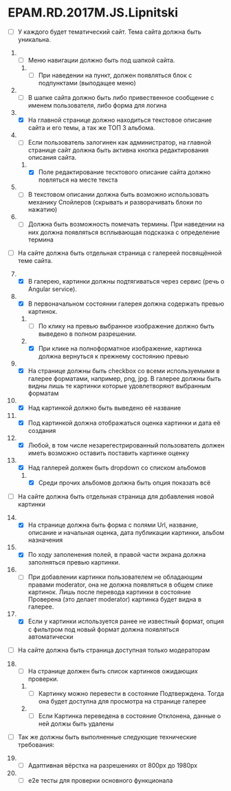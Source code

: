# EPAM.RD.2017M.JS.Lipnitski

- [ ] У каждого будет тематический сайт. Тема сайта должна быть уникальна.
1.	- [ ] Меню навигации должно быть под шапкой сайта.
    1. - [ ] При наведении на пункт, должен появляться блок с подпунктами (выподащее меню)
2.	- [ ] В шапке сайта должно быть либо привественное сообщение с именем пользователя, либо форма для логина
3.	- [x] На главной странице должно находиться текстовое описание сайта и его темы, а так же ТОП 3 альбома.
4.	- [ ] Если пользователь залогинен как администратор, на главной странице сайт должна быть активна кнопка редактирования описания сайта.
    1.	- [x] Поле редактирование тесктового описание сайта должно повляться на месте текста
5.	- [ ] В текстовом описании должна быть возможно использовать механику Спойлеров (скрывать и разворачивать блоки по нажатию)
6.	- [ ] Должна быть возможность помечать термины. При наведении на них должна появляться всплывающая подсказка с определение термина
- [ ] На сайте должна быть отдельная страница с галереей посвящённой теме сайта.
7.	- [x] В галерею, картинки должны подтягиваться через сервис (речь о Angular service).
8.	- [x] В первоначальном состоянии галерея должна содержать превью картинок.
    1.	- [ ] По клику на превью выбранное изображение должно быть выведено в полном разрешении.
    2.	- [x] При клике на полноформатное изображение, картинка должна вернуться к прежнему состоянию превью
9.	- [x] На странице должны быть checkbox со всеми используемыми в галерее форматами, например, png, jpg. В галерее должны быть видны лишь те картинки которые удовлетворяют выбранным форматам
10.	- [x] Над картинкой должно быть выведено её название
11.	- [x] Под картинкой должна отображаться оценка картинки и дата её создания
12.	- [x] Любой, в том числе незарегестрированный пользователь должен иметь возможно оставить поставить картинке оценку
13.	- [x] Над галлерей должен быть dropdown со списком альбомов
    1. - [x] Среди прочих альбомов должна быть опция показать всё
- [ ] На сайте должна быть отдельная страница для добавления новой картинки
14.	- [x] На странице должна быть форма с полями Url, название, описание и начальная оценка, дата публикации картинки, альбом назначения
15.	- [x] По ходу заполенения полей, в правой части экрана должна заполняться превью картинки.
16.	- [ ] При добавлении картинки пользователем не обладающим правами moderator, она не должна появляться в общем спике картинок. Лишь после перевода картинки в состояние Проверена (это делает moderator) картинка будет видна в галерее.
17.	- [x] Если у картинки используется ранее не известный формат, опция с фильтром под новый формат должна появляться автоматически
- [ ] На сайте должна быть страница доступная только модераторам
18.	- [ ] На странице должен быть список картинков ожидающих проверки.
    1.	- [ ] Картинку можно перевести в состояние Подтверждена. Тогда она будет доступна для просмотра на странице галерее
    2.	- [ ] Если Картинка переведена в состояние Отклонена, данные о ней должы быть удалены
- [ ] Так же должны быть выполненные следующие технические требования:
19.	- [ ] Адаптивная вёрстка на разрешениях от 800px до 1980px
20.	- [ ] e2e тесты для проверки основного функционала
